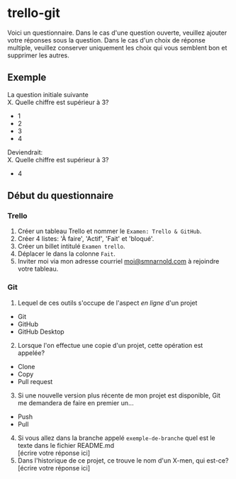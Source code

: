 # trello-git

Voici un questionnaire. 
Dans le cas d'une question ouverte, veuillez ajouter votre réponses sous la question.
Dans le cas d'un choix de réponse multiple, veuillez conserver uniquement les choix qui vous semblent bon et supprimer les autres.

## Exemple 
La question initiale suivante<br>
X. Quelle chiffre est supérieur à 3?
- 1
- 2
- 3
- 4

Deviendrait:<br>
X. Quelle chiffre est supérieur à 3?
- 4

## Début du questionnaire 
### Trello
1. Créer un tableau Trello et nommer le `Examen: Trello & GitHub`.
2. Créer 4 listes: 'À faire', 'Actif', 'Fait' et 'bloqué'.
3. Créer un billet intitulé `Examen trello`.
4. Déplacer le dans la colonne `Fait`.
5. Inviter moi via mon adresse courriel moi@smnarnold.com à rejoindre votre tableau.
### Git
1. Lequel de ces outils s'occupe de l'aspect *en ligne* d'un projet
- Git
- GitHub
- GitHub Desktop
2. Lorsque l'on effectue une copie d'un projet, cette opération est appelée?
- Clone
- Copy
- Pull request
3. Si une nouvelle version plus récente de mon projet est disponible, Git me demandera de faire en premier un...
- Push
- Pull
4. Si vous allez dans la branche appelé `exemple-de-branche` quel est le texte dans le fichier README.md<br>
[écrire votre réponse ici]
5. Dans l'historique de ce projet, ce trouve le nom d'un X-men, qui est-ce?<br>
[écrire votre réponse ici]
